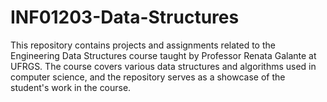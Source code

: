 # INF01203-Data-Structures
This repository contains projects and assignments related to the Engineering Data Structures course taught by Professor Renata Galante at UFRGS. The course covers various data structures and algorithms used in computer science, and the repository serves as a showcase of the student's work in the course.
